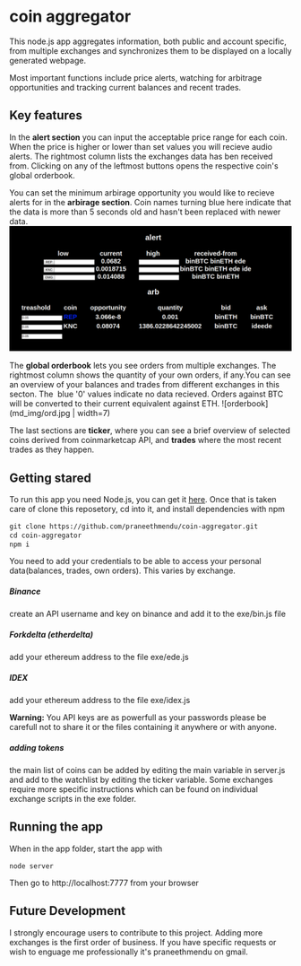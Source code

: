 # coin aggregator

This node.js app aggregates information, both public and account specific, from multiple exchanges and synchronizes them to be displayed on a locally generated webpage.

Most important functions include price alerts, watching for arbitrage opportunities and tracking current balances and recent trades.

## Key features

In the **alert section** you can input the acceptable price range for each coin. When the price is higher or lower than set values you will recieve audio alerts. The rightmost column lists the exchanges data has ben received from. Clicking on any of the leftmost buttons opens the respective coin's global orderbook.

You can set the minimum arbirage opportunity you would like to recieve alerts for in the **arbirage section**. Coin names turning blue here indicate that the data is more than 5 seconds old and hasn't been replaced with newer data.
![alert](md_img/arb.jpg)

The **global orderbook** lets you see orders from multiple exchanges. The rightmost column shows the quantity of your own orders, if any.You can see an overview of your balances and trades from different exchanges in this secton. The  blue '0' values indicate no data recieved. Orders against BTC will be converted to their current equivalent against ETH.
![orderbook](md_img/ord.jpg | width=7)

The last sections are **ticker**, where you can see a brief overview of selected coins derived from coinmarketcap API, and **trades** where the most recent trades as they happen.


## Getting stared 

To run this app you need Node.js, you can get it [here](https://nodejs.org/en/download/ "node's Homepage").
Once that is taken care of clone this reposetory, cd into it, and install dependencies with npm
```
git clone https://github.com/praneethmendu/coin-aggregator.git
cd coin-aggregator
npm i
```

You need to add your credentials to be able to access your personal data(balances, trades, own orders). This varies by exchange.

##### Binance

create an API username and key on binance and add it to the exe/bin.js file 


##### Forkdelta (etherdelta)

add your ethereum address to the file exe/ede.js


##### IDEX 

add your ethereum address to the file exe/idex.js

**Warning:** You API keys are as powerfull as your passwords please be carefull not to share it or the files containing it anywhere or with anyone.

##### adding tokens

the main list of coins can be added by editing the main variable in server.js and add to the watchlist by editing the ticker variable. Some exchanges require more specific instructions which can be found on individual exchange scripts in the exe folder.

## Running the app

When in the app folder, start the app with
```
node server
```
Then go to http://localhost:7777 from your browser

## Future Development 

I strongly encourage users to contribute to this project. Adding more exchanges is the first order of business. If you have specific requests or wish to enguage me professionally it's praneethmendu on gmail. 
